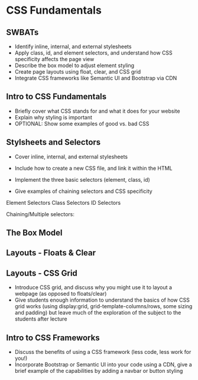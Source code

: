# CSS Fundamentals
## SWBATs

* Identify inline, internal, and external stylesheets
* Apply class, id, and element selectors, and understand how CSS specificity affects the page view
* Describe the box model to adjust element styling
* Create page layouts using float, clear, and CSS grid
* Integrate CSS frameworks like Semantic UI and Bootstrap via CDN

## Intro to CSS Fundamentals

* Briefly cover what CSS stands for and what it does for your website
* Explain why styling is important
* OPTIONAL: Show some examples of good vs. bad CSS

## Stylsheets and Selectors

* Cover inline, internal, and external stylesheets
* Include how to create a new CSS file, and link it within the HTML

* Implement the three basic selectors (element, class, id)
* Give examples of chaining selectors and CSS specificity

Element Selectors
Class Selectors
ID Selectors

Chaining/Multiple selectors:

## The Box Model

## Layouts - Floats & Clear

## Layouts - CSS Grid

* Introduce CSS grid, and discuss why you might use it to layout a webpage (as opposed to floats/clear)
* Give students enough information to understand the basics of how CSS grid works (using display:grid, grid-template-columns/rows, some sizing and padding) but leave much of the exploration of the subject to the students after lecture

## Intro to CSS Frameworks

* Discuss the benefits of using a CSS framework (less code, less work for you!)
* Incorporate Bootstrap or Semantic UI into your code using a CDN,  give a brief example of the capabilities by adding a navbar or button styling

